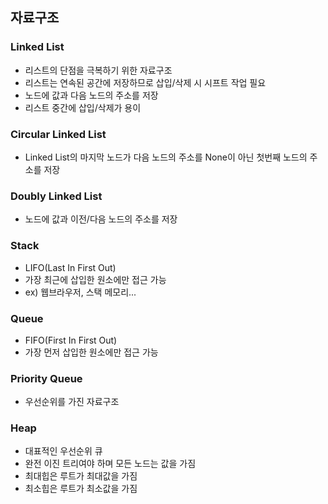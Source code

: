 ## 자료구조

### Linked List
 + 리스트의 단점을 극복하기 위한 자료구조
 + 리스트는 연속된 공간에 저장하므로 삽입/삭제 시 시프트 작업 필요
 + 노드에 값과 다음 노드의 주소를 저장
 + 리스트 중간에 삽입/삭제가 용이

### Circular Linked List
 + Linked List의 마지막 노드가 다음 노드의 주소를 None이 아닌 첫번째 노드의 주소를 저장

### Doubly Linked List
 + 노드에 값과 이전/다음 노드의 주소를 저장

### Stack
 + LIFO(Last In First Out)
 + 가장 최근에 삽입한 원소에만 접근 가능
 + ex) 웹브라우저, 스택 메모리...

### Queue
 + FIFO(First In First Out)
 + 가장 먼저 삽입한 원소에만 접근 가능

### Priority Queue
 + 우선순위를 가진 자료구조

### Heap
 + 대표적인 우선순위 큐
 + 완전 이진 트리여야 하며 모든 노드는 값을 가짐
 + 최대힙은 루트가 최대값을 가짐
 + 최소힙은 루트가 최소값을 가짐